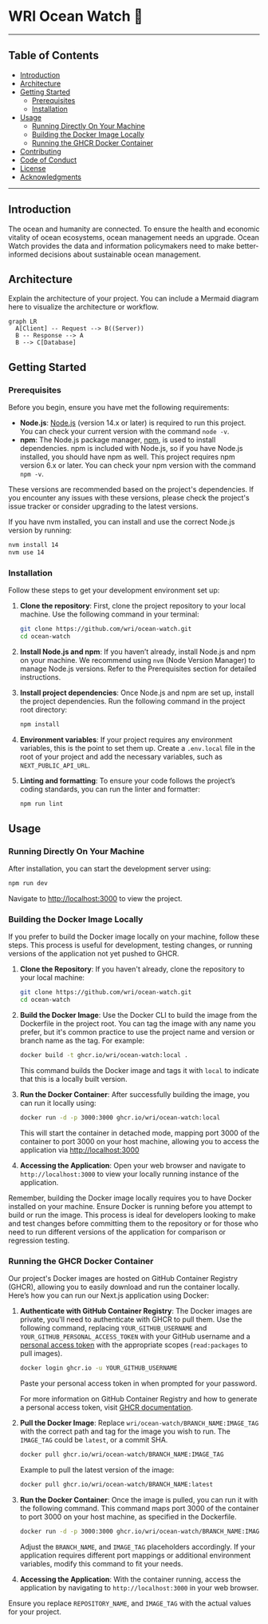 # WRI Ocean Watch 🌊

---
## Table of Contents
- [Introduction](#introduction)
- [Architecture](#architecture)
- [Getting Started](#getting-started)
    - [Prerequisites](#prerequisites)
    - [Installation](#installation)
- [Usage](#usage)
    - [Running Directly On Your Machine](#running-directly-on-your-machine) 
    - [Building the Docker Image Locally](#building-the-docker-image-locally)
    - [Running the GHCR Docker Container](#running-the-ghcr-docker-container)
- [Contributing](#contributing)
- [Code of Conduct](#code-of-conduct)
- [License](#license)
- [Acknowledgments](#acknowledgments)
----
## Introduction
The ocean and humanity are connected. To ensure the health and economic vitality of ocean ecosystems, ocean management needs an upgrade. Ocean Watch provides the data and information policymakers need to make better-informed decisions about sustainable ocean management.

## Architecture
Explain the architecture of your project. You can include a Mermaid diagram here to visualize the architecture or workflow.

```mermaid
graph LR
  A[Client] -- Request --> B((Server))
  B -- Response --> A
  B --> C[Database]
```

## Getting Started
### Prerequisites
Before you begin, ensure you have met the following requirements:
- **Node.js**: [Node.js](https://nodejs.org/) (version 14.x or later) is required to run this project. You can check your current version with the command `node -v`.
- **npm**: The Node.js package manager, [npm](https://npmjs.com/), is used to install dependencies. npm is included with Node.js, so if you have Node.js installed, you should have npm as well. This project requires npm version 6.x or later. You can check your npm version with the command `npm -v`.

These versions are recommended based on the project's dependencies. If you encounter any issues with these versions, please check the project's issue tracker or consider upgrading to the latest versions.

If you have nvm installed, you can install and use the correct Node.js version by running:
```bash
nvm install 14
nvm use 14
```

### Installation
Follow these steps to get your development environment set up:

1. **Clone the repository**: First, clone the project repository to your local machine. Use the following command in your terminal:
   ```bash
   git clone https://github.com/wri/ocean-watch.git
   cd ocean-watch
   ```

2. **Install Node.js and npm**: If you haven’t already, install Node.js and npm on your machine. We recommend using `nvm` (Node Version Manager) to manage Node.js versions. Refer to the Prerequisites section for detailed instructions.

3. **Install project dependencies**: Once Node.js and npm are set up, install the project dependencies. Run the following command in the project root directory:
   ```bash
   npm install
   ```

4. **Environment variables**: If your project requires any environment variables, this is the point to set them up. Create a `.env.local` file in the root of your project and add the necessary variables, such as `NEXT_PUBLIC_API_URL`.

5. **Linting and formatting**: To ensure your code follows the project’s coding standards, you can run the linter and formatter:
   ```bash
   npm run lint
   ```

## Usage
### Running Directly On Your Machine
After installation, you can start the development server using:
```bash
npm run dev
```
Navigate to [http://localhost:3000](http://localhost:3000) to view the project.

### Building the Docker Image Locally

If you prefer to build the Docker image locally on your machine, follow these steps. This process is useful for development, testing changes, or running versions of the application not yet pushed to GHCR.

1. **Clone the Repository**: If you haven't already, clone the repository to your local machine:

    ```bash
    git clone https://github.com/wri/ocean-watch.git
    cd ocean-watch
    ```
   
2. **Build the Docker Image**: Use the Docker CLI to build the image from the Dockerfile in the project root. You can tag the image with any name you prefer, but it's common practice to use the project name and version or branch name as the tag. For example:

    ```bash
    docker build -t ghcr.io/wri/ocean-watch:local .
    ```

   This command builds the Docker image and tags it with `local` to indicate that this is a locally built version.

3. **Run the Docker Container**: After successfully building the image, you can run it locally using:

    ```bash
    docker run -d -p 3000:3000 ghcr.io/wri/ocean-watch:local
    ```

   This will start the container in detached mode, mapping port 3000 of the container to port 3000 on your host machine, allowing you to access the application via [http://localhost:3000](http://localhost:3000)

4. **Accessing the Application**: Open your web browser and navigate to `http://localhost:3000` to view your locally running instance of the application.

Remember, building the Docker image locally requires you to have Docker installed on your machine. Ensure Docker is running before you attempt to build or run the image. This process is ideal for developers looking to make and test changes before committing them to the repository or for those who need to run different versions of the application for comparison or regression testing.

### Running the GHCR Docker Container

Our project's Docker images are hosted on GitHub Container Registry (GHCR), allowing you to easily download and run the container locally. Here’s how you can run our Next.js application using Docker:

1. **Authenticate with GitHub Container Registry**: The Docker images are private, you'll need to authenticate with GHCR to pull them. Use the following command, replacing `YOUR_GITHUB_USERNAME` and `YOUR_GITHUB_PERSONAL_ACCESS_TOKEN` with your GitHub username and a [personal access token](https://github.com/settings/tokens) with the appropriate scopes (`read:packages` to pull images).

    ```bash
    docker login ghcr.io -u YOUR_GITHUB_USERNAME
    ```
   Paste your personal access token in when prompted for your password.

   For more information on GitHub Container Registry and how to generate a personal access token, visit [GHCR documentation](https://docs.github.com/en/packages/working-with-a-github-packages-registry/working-with-the-container-registry).

2. **Pull the Docker Image**: Replace `wri/ocean-watch/BRANCH_NAME:IMAGE_TAG` with the correct path and tag for the image you wish to run. The `IMAGE_TAG` could be `latest`, or a commit SHA.

    ```bash
    docker pull ghcr.io/wri/ocean-watch/BRANCH_NAME:IMAGE_TAG
    ```

   Example to pull the latest version of the image:

    ```bash
    docker pull ghcr.io/wri/ocean-watch/BRANCH_NAME:latest
    ```

3. **Run the Docker Container**: Once the image is pulled, you can run it with the following command. This command maps port 3000 of the container to port 3000 on your host machine, as specified in the Dockerfile.

    ```bash
    docker run -d -p 3000:3000 ghcr.io/wri/ocean-watch/BRANCH_NAME:IMAGE_TAG
    ```

   Adjust the `BRANCH_NAME`, and `IMAGE_TAG` placeholders accordingly. If your application requires different port mappings or additional environment variables, modify this command to fit your needs.

4. **Accessing the Application**: With the container running, access the application by navigating to `http://localhost:3000` in your web browser.

Ensure you replace `REPOSITORY_NAME`, and `IMAGE_TAG` with the actual values for your project.
